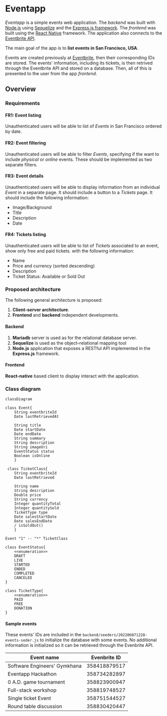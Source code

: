 # Eventapp

*Eventapp* is a simple events web application. The _backend_ was built with [Node.js](https://nodejs.org/en/about/) using [Sequelize](https://sequelize.org/docs/v6/) and the [Express.js framework](https://expressjs.com/). The _frontend_ was built using the [React Native](https://reactnative.dev/docs/getting-started) framework. The application also connects to the [Eventbrite API](https://www.eventbrite.com/platform/api). 

The main goal of the app is to **list events in San Francisco, USA**.

Events are created previously at [Eventbrite](https://www.eventbrite.com/), then their corresponding IDs are stored. The events' information, including its tickets, is then retrived through the Eventbrite API and stored on a database. Then, all of this is presented to the user from the app *frontend*.

## Overview

### Requirements

#### FR1: Event listing

Unauthenticated users will be able to list of *Events* in San Francisco ordered by date.

#### FR2: Event filtering

Unauthenticated users will be able to filter *Events*, specifying if the want to include *physical* or *online* events. These should be implemented as two separate filters.

#### FR3: Event details

Unauthenticated users will be able to display information from an individual *Event* in a separate page. It should include a button to a *Tickets* page. It should include the following information:

* Image/Background
* Title
* Description
* Date

#### FR4: Tickets listing

Unauthenticated users will be able to list of *Tickets* associated to an event, show only free and paid tickets. with the following information:

* Name
* Price and currency (sorted descending)
* Description
* Ticket Status: Available or Sold Out

### Proposed architecture

The following general architecture is proposed:

1. **Client-server architecture**.
2. **Frontend** and **backend** independent developments.

#### Backend

1. **Mariadb** server is used as for the relational database server.
2. **Sequelize** is used as the object–relational mapping tool
3. **Node.js** application that exposes a RESTful API implemented in the **Express.js** framework.

#### Frontend

**React-native** based client to display interact with the application.

### Class diagram

```mermaid
classDiagram

class Event{
    String eventbriteId
    Date lastRetrievedAt
    
    String title
    Date startDate
    Date endDate
    String summary
    String description
    String imageUri
    EventStatus status
    Boolean isOnline
    }
    
 class TicketClass{
    String eventbriteId
    Date lastRetrieved
    
    String name
    String description
    Double price
    String currency
    Integer quantityTotal
    Integer quantitySold
    TicketType type
    Date salesStartDate
    Date salesEndDate
    / isSoldOut()
    }
    
Event "1" -- "*" TicketClass

class EventStatus{
    <<enumeration>>
    DRAFT
    LIVE
    STARTED
    ENDED
    COMPLETED
    CANCELED
}

class TicketType{
    <<enumeration>>
    PAID
    FREE
    DONATION
}
```

#### Sample events

These events' IDs are included in the `backend/seeders/202206071228-events-seder.js` to initialize the database with some events. No additional information is initialized so it can be retrieved through the Evenbrite API.

| Event name                   | Evenbrite ID |
| ---------------------------- | ------------ |
| Software Engineers' Gymkhana | 358418879517 |
| Eventapp Hackathon           | 358734282897 |
| 0 A.D. game tournament       | 358823900947 |
| Full-stack workshop          | 358819748527 |
| Single ticket Event          | 358751544527 |
| Round table discussion       | 358830420447 |
